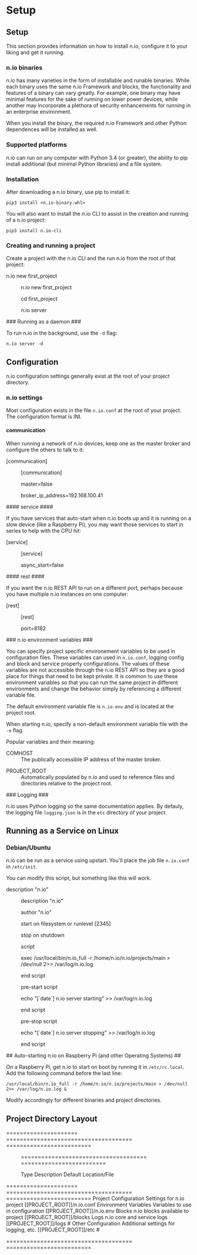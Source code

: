 # Setup #

## Setup ##

This section provides information on how to install n.io, configure it to your liking and get it running.

### n.io binaries ###

n.io has many varieties in the form of installable and runable binaries. While each binary uses the same n.io Framework and blocks, the functionality and features of a binary can vary greatly. For example, one binary may have minimal features for the sake of running on lower power devices, while another may incorporate a plethora of security enhancements for running in an enterprise environment.

When you install the binary, the required n.io Framework and other Python dependences will be installed as well.

### Supported platforms ###

n.io can run on any computer with Python 3.4 (or greater), the ability to pip install additional (but minimal Python libraries) and a file system.

### Installation ###

After downloading a n.io binary, use pip to install it:

    pip3 install <n.io-binary.whl>

You will also want to install the n.io CLI to assist in the creation and running of a n.io project:

    pip3 install n.io-cli

### Creating and running a project ###

Create a project with the n.io CLI and the run n.io from the root of that project:

<dl>
  <dt>    n.io new first_project</dt>
  <dd>
    <p>n.io new first_project</p>
    <p>cd first_project</p>
    <p>n.io server</p>
  </dd>
</dl>
### Running as a daemon ###

To run n.io in the background, use the `-d` flag:

    n.io server -d

## Configuration ##

n.io configuration settings generally exist at the root of your project directory.

### n.io settings ###

Most configuration exists in the file ``n.io.conf`` at the root of your project. The configuration format is INI.

#### communication ####

When running a network of n.io devices, keep one as the master broker and configure the others to talk to it:

<dl>
  <dt>    [communication]</dt>
  <dd>
    <p>[communication]</p>
    <p>master=false</p>
    <p>broker_ip_address=192.168.100.41</p>
  </dd>
</dl>
#### service ####

If you have services that auto-start when n.io boots up and it is running on a slow device (like a Raspberry Pi), you may want those services to start in series to help with the CPU hit:

<dl>
  <dt>    [service]</dt>
  <dd>
    <p>[service]</p>
    <p>async_start=false</p>
  </dd>
</dl>
#### rest ####

If you want the n.io REST API to run on a different port, perhaps because you have multiple n.io instances on one computer:

<dl>
  <dt>    [rest]</dt>
  <dd>
    <p>[rest]</p>
    <p>port=8182</p>
  </dd>
</dl>
### n.io environment variables ###

You can specify project specific environement variables to be used in configuration files. These variables can used in ``n.io.conf``, logging config and block and service property configurations. The values of these variables are not accessible through the n.io REST API so they are a good place for things that need to be kept private. It is common to use these environment variables so that you can run the same project in different environments and change the behavior simply by referencing a different variable file.

The default environment variable file is ``n.io.env`` and is located at the project root.

When starting n.io, specify a non-default environment variable file with the ``-e`` flag.

Popular variables and their meaning:

<dl>
  <dt>COMHOST</dt>
  <dd>The publically accessible IP address of the master broker.</dd>
</dl>
<dl>
  <dt>PROJECT_ROOT</dt>
  <dd>Automatically populated by n.io and used to reference files and directories relative to the project root.</dd>
</dl>
### Logging ###

n.io uses Python logging so the same documentation applies. By defauly, the logging file ``logging.json`` is in the ``etc`` directory of your project.

## Running as a Service on Linux ##

### Debian/Ubuntu ###

n.io can be run as a service using upstart. You'll place the job file ``n.io.conf`` in ``/etc/init``.

You can modify this script, but something like this will work.

<dl>
  <dt>    description "n.io"</dt>
  <dd>
    <p>description "n.io"</p>
    <p>author      "n.io"</p>
    <p>start on filesystem or runlevel [2345]</p>
    <p>stop on shutdown</p>
    <p>script</p>
    <p>exec /usr/local/bin/n.io_full -r /home/n.io/n.io/projects/main > /dev/null 2>> /var/log/n.io.log</p>
    <p>end script</p>
    <p>pre-start script</p>
    <p>echo "[`date`] n.io server starting" >> /var/log/n.io.log</p>
    <p>end script</p>
    <p>pre-stop script</p>
    <p>echo "[`date`] n.io server stopping" >> /var/log/n.io.log</p>
    <p>end script</p>
  </dd>
</dl>
## Auto-starting n.io on Raspberry Pi (and other Operating Systems) ##

On a Raspberry Pi, get n.io to start on boot by running it in ``/etc/rc.local``. Add the following command before the last line:

    /usr/local/bin/n.io_full -r /home/n.io/n.io/projects/main > /dev/null 2>> /var/log/n.io.log &

Modify accordingly for different binaries and project directories.

## Project Directory Layout ##

<dl>
  <dt>=====================  =====================================  =========================</dt>
  <dd>
    <p>=====================================  =========================</p>
    <p>Type                      Description                  Default Location/File</p>
  </dd>
</dl>
=====================  =====================================  =========================
Project Configuration  Settings for n.io project               [[PROJECT_ROOT]]/n.io.conf
Environment Variables  Variables to use in configuration      [[PROJECT_ROOT]]/n.io.env
Blocks                 n.io blocks available to project        [[PROJECT_ROOT]]/blocks
Logs                   n.io core and service logs              [[PROJECT_ROOT]]/logs
# Other Configuration    Additional settings for logging, etc.  [[PROJECT_ROOT]]/etc #

=====================================  =========================
